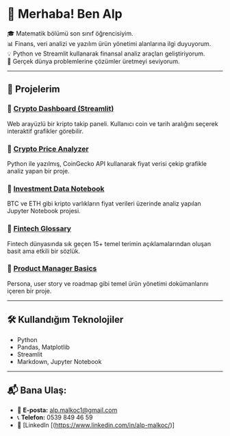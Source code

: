 # 👋 Merhaba! Ben Alp

🎓 Matematik bölümü son sınıf öğrencisiyim.  
📊 Finans, veri analizi ve yazılım ürün yönetimi alanlarına ilgi duyuyorum.  
💡 Python ve Streamlit kullanarak finansal analiz araçları geliştiriyorum.  
🚀 Gerçek dünya problemlerine çözümler üretmeyi seviyorum.

---

## 💼 Projelerim

### 🔹 [Crypto Dashboard (Streamlit)](https://github.com/alpmalkoc/crypto-dashboard-streamlit)
Web arayüzlü bir kripto takip paneli. Kullanıcı coin ve tarih aralığını seçerek interaktif grafikler görebilir.

### 🔹 [Crypto Price Analyzer](https://github.com/alpmalkoc/crypto-price-analyzer)
Python ile yazılmış, CoinGecko API kullanarak fiyat verisi çekip grafikle analiz yapan bir proje.

### 🔹 [Investment Data Notebook](https://github.com/alpmalkoc/investment-data-notebook)
BTC ve ETH gibi kripto varlıkların fiyat verileri üzerinde analiz yapılan Jupyter Notebook projesi.

### 🔹 [Fintech Glossary](https://github.com/alpmalkoc/fintech-glossary)
Fintech dünyasında sık geçen 15+ temel terimin açıklamalarından oluşan basit ama etkili bir sözlük.

### 🔹 [Product Manager Basics](https://github.com/alpmalkoc/product-manager-basics)
Persona, user story ve roadmap gibi temel ürün yönetimi dokümanlarını içeren bir proje.

---

## 🛠️ Kullandığım Teknolojiler
- Python
- Pandas, Matplotlib
- Streamlit
- Markdown, Jupyter Notebook

---

## 📬 Bana Ulaş:
- 📧 **E-posta:** alp.malkoc1@gmail.com  
- 📞 **Telefon:** 0539 849 46 59  
- 💼 [LinkedIn [(https://www.linkedin.com/in/alp-malkoc/)]
